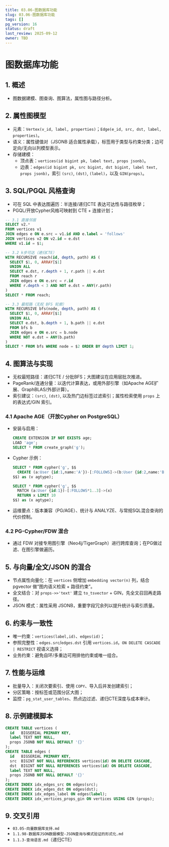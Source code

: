 ```yaml
---
title: 03.06-图数据库功能
slug: 03.06-图数据库功能
tags: []
pg_version: 16
status: draft
last_review: 2025-09-12
owner: TBD
---
```


# 图数据库功能

## 1. 概述

- 图数据建模、图查询、图算法，属性图与路径分析。

## 2. 属性图模型

- 元素：`Vertex(v_id, label, properties)`；`Edge(e_id, src, dst, label, properties)`。
- 语义：属性键值对（JSONB 适合属性承载），标签用于类型与约束分类；边可定向/无向以列模型表示。
- 存储建模：
  - 顶点表：`vertices(id bigint pk, label text, props jsonb)`。
  - 边表：`edges(id bigint pk, src bigint, dst bigint, label text, props jsonb)`，索引 `(src)`, `(dst)`, `(label)`，以及 `GIN(props)`。

## 3. SQL/PGQL 风格查询

- 可在 SQL 中表达图遍历：半连接/递归CTE 表达可达性与路径枚举；
- PGQL/开放Cypher风格可映射到 CTE + 连接计划；

```sql
-- 3.1 直接邻居
SELECT v2.*
FROM vertices v1
JOIN edges e ON e.src = v1.id AND e.label = 'follows'
JOIN vertices v2 ON v2.id = e.dst
WHERE v1.id = $1;

-- 3.2 k步可达（递归CTE）
WITH RECURSIVE reach(id, depth, path) AS (
  SELECT $1, 0, ARRAY[$1]
  UNION ALL
  SELECT e.dst, r.depth + 1, r.path || e.dst
  FROM reach r
  JOIN edges e ON e.src = r.id
  WHERE r.depth < 3 AND NOT e.dst = ANY(r.path)
)
SELECT * FROM reach;

-- 3.3 最短路（无权 BFS 轮廓）
WITH RECURSIVE bfs(node, depth, path) AS (
  SELECT $1, 0, ARRAY[$1]
  UNION ALL
  SELECT e.dst, b.depth + 1, b.path || e.dst
  FROM bfs b
  JOIN edges e ON e.src = b.node
  WHERE NOT e.dst = ANY(b.path)
)
SELECT * FROM bfs WHERE node = $2 ORDER BY depth LIMIT 1;
```

## 4. 图算法与实现

- 无权最短路径：递归CTE / 分批BFS；大图建议在应用层批次推进。
- PageRank/连通分量：以迭代计算表达，或用外部引擎（如Apache AGE扩展、GraphBLAS/外部计算）。
- 索引建议：`(src)`, `(dst)`, 以及热门边标签过滤索引；属性检索使用 `props` 上的表达式/GIN 索引。

### 4.1 Apache AGE（开放Cypher on PostgreSQL）

- 安装与启用：

  ```sql
  CREATE EXTENSION IF NOT EXISTS age;
  LOAD 'age';
  SELECT * FROM create_graph('g');
  ```

- Cypher 示例：

  ```sql
  SELECT * FROM cypher('g', $$
    CREATE (a:User {id:1,name:'A'})-[:FOLLOWS]->(b:User {id:2,name:'B'})
  $$) as (v agtype);

  SELECT * FROM cypher('g', $$
    MATCH (a:User {id:1})-[:FOLLOWS*1..3]->(x)
    RETURN x LIMIT 10
  $$) as (x agtype);
  ```

- 运维要点：版本兼容（PG/AGE）、统计与 ANALYZE、与常规SQL混合查询的代价控制。

### 4.2 PG-Cypher/FDW 混合

- 通过 FDW 对接专用图引擎（Neo4j/TigerGraph）进行跨库查询；在PG做过滤、在图引擎做遍历。

## 5. 与向量/全文/JSON 的混合

- 节点属性向量化：在 `vertices` 侧增加 `embedding vector(n)` 列，结合 pgvector 做“图内语义检索 + 路径约束”。
- 全文结合：对 `props->>'text'` 建立 `to_tsvector` + GIN，先全文召回再走路径。
- JSON 模式：属性采用 JSONB，重要字段冗余列以提升统计与索引质量。

## 6. 约束与一致性

- 唯一约束：`vertices(label,id)`、`edges(id)`；
- 参照完整性：`edges.src`/`edges.dst` 引用 `vertices.id`，`ON DELETE CASCADE | RESTRICT` 视语义选择；
- 业务约束：避免自环/多重边可用排他约束或唯一组合。

## 7. 性能与运维

- 批量导入：关闭次要索引、使用 `COPY`、导入后并发创建索引；
- 分区策略：按标签或范围分区大图；
- 监控：`pg_stat_user_tables`、热点边过滤、递归CTE深度与成本审计。

## 8. 示例建模脚本

```sql
CREATE TABLE vertices (
  id   BIGSERIAL PRIMARY KEY,
  label TEXT NOT NULL,
  props JSONB NOT NULL DEFAULT '{}'
);
CREATE TABLE edges (
  id   BIGSERIAL PRIMARY KEY,
  src  BIGINT NOT NULL REFERENCES vertices(id) ON DELETE CASCADE,
  dst  BIGINT NOT NULL REFERENCES vertices(id) ON DELETE CASCADE,
  label TEXT NOT NULL,
  props JSONB NOT NULL DEFAULT '{}'
);
CREATE INDEX idx_edges_src ON edges(src);
CREATE INDEX idx_edges_dst ON edges(dst);
CREATE INDEX idx_edges_label ON edges(label);
CREATE INDEX idx_vertices_props_gin ON vertices USING GIN (props);
```

## 9. 交叉引用

- `03.05-向量数据库支持.md`
- `1.1.98-数据库JSON数据模型-JSON查询与模式验证的形式化.md`
- `1.1.3-查询语言.md`（递归CTE）

